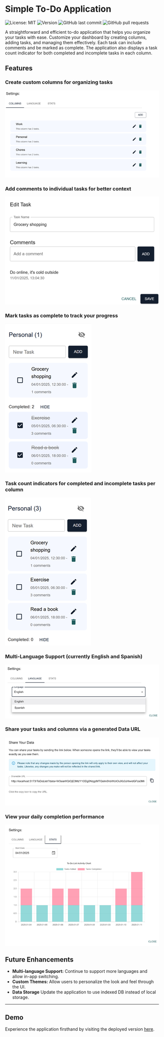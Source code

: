 # Simple To-Do Application

![License: MIT](https://img.shields.io/github/license/joshleatherland/ToDoList)
![Version](https://img.shields.io/github/package-json/v/joshleatherland/ToDoList)
![GitHub last commit](https://img.shields.io/github/last-commit/joshleatherland/ToDoList)
![GitHub pull requests](https://img.shields.io/github/issues-pr/joshleatherland/ToDoList)

A straightforward and efficient to-do application that helps you organize your tasks with ease. Customize your dashboard by creating columns, adding tasks, and managing them effectively. Each task can include comments and be marked as complete. The application also displays a task count indicator for both completed and incomplete tasks in each column.

## Features

### Create custom columns for organizing tasks

![Custom Columns](docs/images/custom_columns.png)

### Add comments to individual tasks for better context

![Add Comments](docs/images/comments.png)

### Mark tasks as complete to track your progress

![Mark Completed](docs/images/mark_completed.png)

### Task count indicators for completed and incomplete tasks per column

![Task Count](docs/images/count_indicators.png)

### Multi-Language Support (currently English and Spanish)

![Language Support](docs/images/language_support.png)

### Share your tasks and columns via a generated Data URL

![Data Share](docs/images/data_share.png)

### View your daily completion performance

![Stats Chart](docs/images/stats_graph.png)

## Future Enhancements

- **Multi-language Support:** Continue to support more languages and allow in-app switching.
- **Custom Themes:** Allow users to personalize the look and feel through the UI.
- **Data Storage** Update the application to use indexed DB instead of local storage.

---

## Demo

Experience the application firsthand by visiting the deployed version [here](https://joshleatherland.github.io/ToDoList/).
